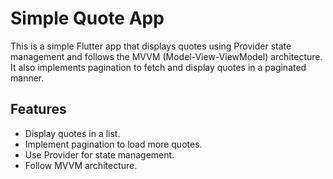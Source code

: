 # Simple Quote App

This is a simple Flutter app that displays quotes using Provider state management and follows the MVVM (Model-View-ViewModel) architecture. It also implements pagination to fetch and display quotes in a paginated manner.

## Features

- Display quotes in a list.
- Implement pagination to load more quotes.
- Use Provider for state management.
- Follow MVVM architecture.
  


